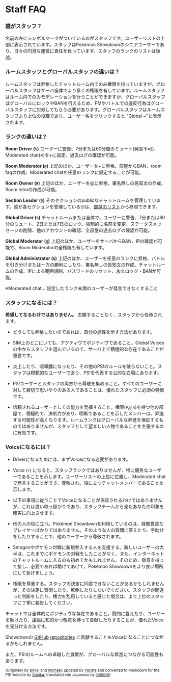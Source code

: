 # Staff FAQ

### 誰がスタッフ？

名前の左にシンボルマークがついているのがスタッフです。ユーザーリストの上部に表示されています。スタッフはPokémon Showdownのシニアユーザーであり、日々の円滑な運営に責任を負っています。スタッフのランクのリストは後述。

### ルームスタッフとグローバルスタッフの違いは？

ルームスタッフは昇格したチャットルーム内でのみ権限を持っていますが、グローバルスタッフはサーバ全体でより多くの権限を有しています。ルームスタッフはルーム内でのみモデレーションを行うことができますが、グローバルスタッフはグローバルにロックやBANを行えるため、PMやバトルでの違反行為はグローバルスタッフに対処してもらう必要があります。グローバルスタッフはルームスタッフより上位の役職であり、ユーザー名をクリックすると "Global ~"と表示されます。

### ランクの違いは？

**Room Driver (`%`)** ユーザーに警告、7分または60分間のミュート(発言不可)、Moderated chat(※)を+に設定、過去ログの確認が可能。

**Room Moderator (`@`)** 上記のほか、ユーザーを+に昇格、部屋からBAN、room faqの作成、Moderated chatを任意のランクに設定することが可能。

**Room Owner (`#`)** 上記のほか、ユーザーを@に昇格、署名無しの告知文の作成、Room Introの作成が可能。

**Section Leader (`§`)** そのセクションのpublicなチャットルームを管理しています。誰が各セクションを管理しているかは、[部屋のリスト](https://www.smogon.com/forums/threads/pok%C3%A9mon-showdown-forum-rules-resources-read-here-first.3570628/#post-6804772)から参照できます。

**Global Driver (`%`)** チャットルームまたは全体で、ユーザーに警告、7分または60分のミュート、2日または7日のロック、強制的に名前を変更、ステータスメッセージの削除、他のアカウントの確認、全部屋の過去ログの確認が可能。

**Global Moderator (`@`)** 上記のほか、ユーザーをサーバからBAN、IPの確認が可能で、Room Moderatorの全権限も有しています。

**Global Administrator (`&`)** 上記のほか、ユーザーを任意のランクに昇格、バトルを引き分けまたは一方の勝利にしたり、署名無しの告知文の作成、チャットルームの作成、IPによる範囲規制、パスワードのリセット、永久ロック・BANが可能。

※Moderated chat… 設定したランク未満のユーザーが発言できなくすること

### スタッフになるには？

**希望してなるわけではありません。** 志願することなく、スタッフから任命されます。

- どうしても昇格したいのであれば、自分の適性を示す方法があります。

- SIM上のどこにいても、アクティヴでポジティヴであること。Global Voicesの中からスタッフを選んでいるので、サーバ上で積極的な存在であることが重要です。

- 炎上したり、喧嘩腰になったり、その他のPS!のルールを破らないこと。スタッフは模範的なユーザーであり、PS!を代表する公的な立場にあります。

- PS!ユーザーとスタッフの両方から尊敬を集めること。すべてのユーザーに対して親切で思いやりのある人であることは、優れたスタッフに必須の特徴です。

- 信頼されるユーザーとしての能力を発揮すること。権限(`#`,`@`,`%`)を持つ他の部屋で、積極的で、決断力があり、明晰であることを示したメンバーは、昇進する可能性が高くなります。ルームランクはグローバルな昇進を保証するものではありませんが、スタッフとして望ましい人物であることを主張するのに有効です。

### Voiceになるには？

- Driverになるためには、まずVoiceになる必要があります。

- Voice (`+`) になると、スタッフランクではありませんが、特に優秀なユーザーであることを示します。ユーザーリストの上位に位置し、Moderated chatで発言することができ、尊敬され、役に立つチャットメンバーであることを示します。

- 以下の事項に従うことでVoiceになることが保証されるわけではありませんが、これは良い取っ掛かりであり、スタッフチームから見たあなたの印象を確実に向上させます。

- 他の人の役に立つ。Pokémon Showdownを利用しているのは、経験豊富なプレイヤーばかりではありません。そのような人の質問に答えたり、手助けをしたりすることで、他のユーザーから尊敬されます。

- Smogonやポケモン対戦に新規参入する人を支援する。新しいユーザーの大半は、これまでにポケモンの対戦をしたことがなく、また、インターネットのチャットルームに入るのも初めてかもしれません。そのため、敬意を持って接し、必要であれば助けてあげて、Pokémon Showdownをより良い場所にしてあげましょう。

- 権限を尊重する。スタッフの決定に同意できないことがあるかもしれませんが、その決定に質問したり、罵倒したりしないでください。スタッフが間違った判断をしたり、権力を乱用していると感じた場合は、より上位のスタッフに丁寧に報告してください。

チャットでは全体的にポジティヴな存在であること。質問に答えたり、ユーザーを助けたり、議論に知的かつ敬意を持って貢献したりすることが、優れたVoiceを見分ける方法です。

Showdownの [GitHub](https://github.com/smogon/pokemon-showdown) [repositories](https://github.com/smogon/pokemon-showdown-client) に貢献することもVoiceになることにつながるかもしれません。

また、PS!のルームへの卓越した貢献が、グローバルな昇進につながる可能性もあります。

<small>(Originally by [Birkal](https://www.smogon.com/forums/members/birkal.66676/) and [michael](https://www.smogon.com/forums/members/michael.94718/); updated by [Vacate](https://www.smogon.com/forums/members/vacate.189371/) and converted to Markdown for the PS! website by [Annika](https://www.smogon.com/forums/members/annika.434112/); translated into Japanese by [ililililililili](https://www.smogon.com/forums/members/ililililililili.502015/))</small>
